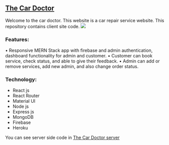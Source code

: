 ## [The Car Doctor](https://the-car-doctor.web.app/)
Welcome to the car doctor. This website is a car repair service website. This repository contains client site code.
<img src="https://i.ibb.co/KLbxZwQ/cardoctor.png" />

### Features:
•	Responsive MERN Stack app with firebase and admin authentication, dashboard functionality for admin and customer.
•	Customer can book service, check status, and able to give their feedback.
•	Admin can add or remove services, add new admin, and also change order status.

### Technology:
- React js
- React Router
- Material UI
- Node js
- Express js
- MongoDB
- Firebase 
- Heroku


You can see server side code in [The Car Doctor server](https://github.com/dvlprAlamin/the-car-doctor-server)
